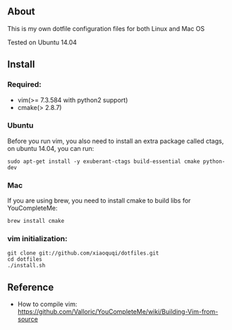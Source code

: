 ## About

This is my own dotfile configuration files for both Linux and Mac OS

Tested on Ubuntu 14.04

## Install

### Required:

* vim(>= 7.3.584 with python2 support)
* cmake(> 2.8.7)

### Ubuntu

Before you run vim, you also need to install an extra package called ctags, on ubuntu 14.04,
you can run:

    sudo apt-get install -y exuberant-ctags build-essential cmake python-dev

### Mac

If you are using brew, you need to install cmake to build libs for
YouCompleteMe:

    brew install cmake

### vim initialization:

    git clone git://github.com/xiaoquqi/dotfiles.git
    cd dotfiles
    ./install.sh

## Reference

* How to compile vim: https://github.com/Valloric/YouCompleteMe/wiki/Building-Vim-from-source
